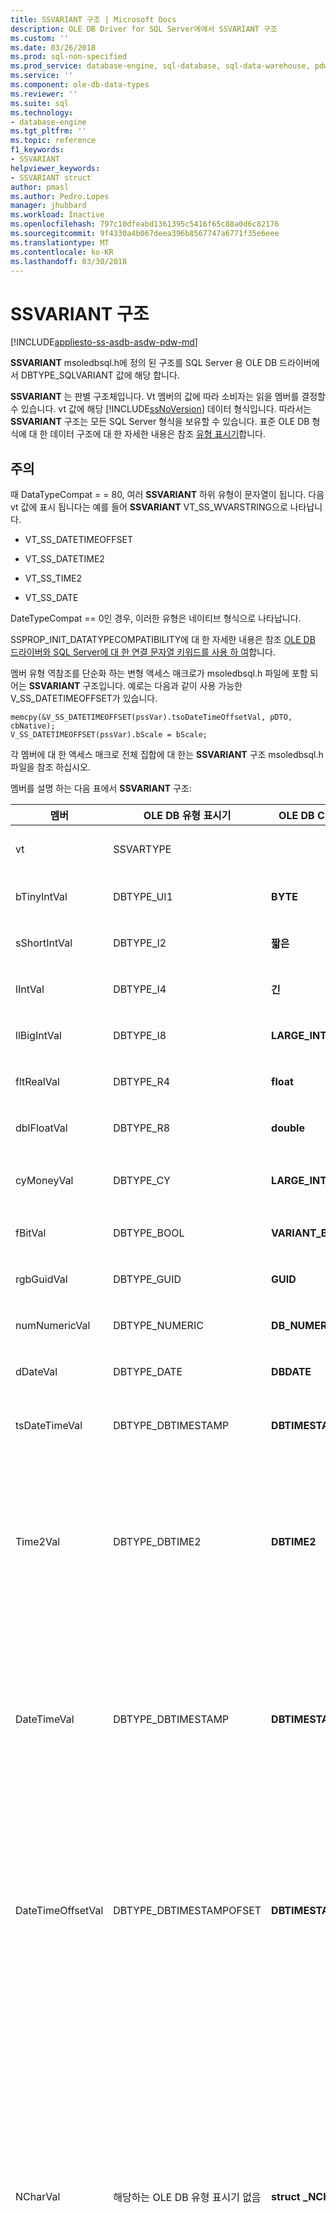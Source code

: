 ```yaml
---
title: SSVARIANT 구조 | Microsoft Docs
description: OLE DB Driver for SQL Server에에서 SSVARIANT 구조
ms.custom: ''
ms.date: 03/26/2018
ms.prod: sql-non-specified
ms.prod_service: database-engine, sql-database, sql-data-warehouse, pdw
ms.service: ''
ms.component: ole-db-data-types
ms.reviewer: ''
ms.suite: sql
ms.technology:
- database-engine
ms.tgt_pltfrm: ''
ms.topic: reference
f1_keywords:
- SSVARIANT
helpviewer_keywords:
- SSVARIANT struct
author: pmasl
ms.author: Pedro.Lopes
manager: jhubbard
ms.workload: Inactive
ms.openlocfilehash: 797c10dfeabd1361395c5416f65c88a0d6c82176
ms.sourcegitcommit: 9f4330a4b067deea396b8567747a6771f35e6eee
ms.translationtype: MT
ms.contentlocale: ko-KR
ms.lasthandoff: 03/30/2018
---
```

# <a name="ssvariant-structure"></a>SSVARIANT 구조
[!INCLUDE[appliesto-ss-asdb-asdw-pdw-md](../../../includes/appliesto-ss-asdb-asdw-pdw-md.md)]

  **SSVARIANT** msoledbsql.h에 정의 된 구조를 SQL Server 용 OLE DB 드라이버에서 DBTYPE_SQLVARIANT 값에 해당 합니다.  
  
 **SSVARIANT** 는 판별 구조체입니다. Vt 멤버의 값에 따라 소비자는 읽을 멤버를 결정할 수 있습니다. vt 값에 해당 [!INCLUDE[ssNoVersion](../../../includes/ssnoversion-md.md)] 데이터 형식입니다. 따라서는 **SSVARIANT** 구조는 모든 SQL Server 형식을 보유할 수 있습니다. 표준 OLE DB 형식에 대 한 데이터 구조에 대 한 자세한 내용은 참조 [유형 표시기](http://go.microsoft.com/fwlink/?LinkId=122171)합니다.  
  
## <a name="remarks"></a>주의  
 때 DataTypeCompat = = 80, 여러 **SSVARIANT** 하위 유형이 문자열이 됩니다. 다음 vt 값에 표시 됩니다는 예를 들어 **SSVARIANT** VT_SS_WVARSTRING으로 나타납니다.  
  
-   VT_SS_DATETIMEOFFSET  
  
-   VT_SS_DATETIME2  
  
-   VT_SS_TIME2  
  
-   VT_SS_DATE  
  
 DateTypeCompat == 0인 경우, 이러한 유형은 네이티브 형식으로 나타납니다.  
  
 SSPROP_INIT_DATATYPECOMPATIBILITY에 대 한 자세한 내용은 참조 [OLE DB 드라이버와 SQL Server에 대 한 연결 문자열 키워드를 사용 하 여](../../oledb/applications/using-connection-string-keywords-with-oledb-driver-for-sql-server.md)합니다.  
  
 멤버 유형 역참조를 단순화 하는 변형 액세스 매크로가 msoledbsql.h 파일에 포함 되어는 **SSVARIANT** 구조입니다. 예로는 다음과 같이 사용 가능한 V_SS_DATETIMEOFFSET가 있습니다.  
  
```  
memcpy(&V_SS_DATETIMEOFFSET(pssVar).tsoDateTimeOffsetVal, pDTO, cbNative);  
V_SS_DATETIMEOFFSET(pssVar).bScale = bScale;  
```  
  
 각 멤버에 대 한 액세스 매크로 전체 집합에 대 한는 **SSVARIANT** 구조 msoledbsql.h 파일을 참조 하십시오.  
  
 멤버를 설명 하는 다음 표에서 **SSVARIANT** 구조:  
  
|멤버|OLE DB 유형 표시기|OLE DB C 데이터 형식|vt 값|주석|  
|------------|---------------------------|------------------------|--------------|--------------|  
|vt|SSVARTYPE|||에 포함 된 값의 형식을 지정 된 **SSVARIANT** 구조체입니다.|  
|bTinyIntVal|DBTYPE_UI1|**BYTE**|**VT_SS_UI1**|지원 된 **tinyint** [!INCLUDE[ssNoVersion](../../../includes/ssnoversion-md.md)] 데이터 형식입니다.|  
|sShortIntVal|DBTYPE_I2|**짧은**|**VT_SS_I2**|지원 된 **smallint** [!INCLUDE[ssNoVersion](../../../includes/ssnoversion-md.md)] 데이터 형식입니다.|  
|lIntVal|DBTYPE_I4|**긴**|**VT_SS_I4**|지원 된 **int** [!INCLUDE[ssNoVersion](../../../includes/ssnoversion-md.md)] 데이터 형식입니다.|  
|llBigIntVal|DBTYPE_I8|**LARGE_INTEGER**|**VT_SS_I8**|지원 된 **bigint** [!INCLUDE[ssNoVersion](../../../includes/ssnoversion-md.md)] 데이터 형식입니다.|  
|fltRealVal|DBTYPE_R4|**float**|**VT_SS_R4**|지원 된 **실제** [!INCLUDE[ssNoVersion](../../../includes/ssnoversion-md.md)] 데이터 형식입니다.|  
|dblFloatVal|DBTYPE_R8|**double**|**VT_SS_R8**|지원 된 **float** [!INCLUDE[ssNoVersion](../../../includes/ssnoversion-md.md)] 데이터 형식입니다.|  
|cyMoneyVal|DBTYPE_CY|**LARGE_INTEGER**|**VT_SS_MONEY VT_SS_SMALLMONEY**|지원 된 **money** 및 **smallmoney** [!INCLUDE[ssNoVersion](../../../includes/ssnoversion-md.md)] 데이터 형식입니다.|  
|fBitVal|DBTYPE_BOOL|**VARIANT_BOOL**|**VT_SS_BIT**|지원 된 **비트** [!INCLUDE[ssNoVersion](../../../includes/ssnoversion-md.md)] 데이터 형식입니다.|  
|rgbGuidVal|DBTYPE_GUID|**GUID**|**VT_SS_GUID**|지원 된 **uniqueidentifier** [!INCLUDE[ssNoVersion](../../../includes/ssnoversion-md.md)] 데이터 형식입니다.|  
|numNumericVal|DBTYPE_NUMERIC|**DB_NUMERIC**|**VT_SS_NUMERIC**|지원 된 **숫자** [!INCLUDE[ssNoVersion](../../../includes/ssnoversion-md.md)] 데이터 형식입니다.|  
|dDateVal|DBTYPE_DATE|**DBDATE**|**VT_SS_DATE**|지원 된 **날짜** [!INCLUDE[ssNoVersion](../../../includes/ssnoversion-md.md)] 데이터 형식입니다.|  
|tsDateTimeVal|DBTYPE_DBTIMESTAMP|**DBTIMESTAMP**|**VT_SS_SMALLDATETIME VT_SS_DATETIME VT_SS_DATETIME2**|지원 된 **smalldatetime**, **datetime**, 및 **datetime2** [!INCLUDE[ssNoVersion](../../../includes/ssnoversion-md.md)] 데이터 형식입니다.|  
|Time2Val|DBTYPE_DBTIME2|**DBTIME2**|**VT_SS_TIME2**|지원 된 **시간** [!INCLUDE[ssNoVersion](../../../includes/ssnoversion-md.md)] 데이터 형식입니다.<br /><br /> 포함되는 멤버는 다음과 같습니다.<br /><br /> *tTime2Val* (**DBTIME2**)<br /><br /> *bScale* (**바이트**)에 대 한 소수 자릿수를 지정 *tTime2Val* 값입니다.|  
|DateTimeVal|DBTYPE_DBTIMESTAMP|**DBTIMESTAMP**|**VT_SS_DATETIME2**|지원 된 **datetime2** [!INCLUDE[ssNoVersion](../../../includes/ssnoversion-md.md)] 데이터 형식입니다.<br /><br /> 포함되는 멤버는 다음과 같습니다.<br /><br /> *tsDataTimeVal* (DBTIMESTAMP)<br /><br /> *bScale* (**바이트**)에 대 한 소수 자릿수를 지정 *tsDataTimeVal* 값입니다.|  
|DateTimeOffsetVal|DBTYPE_DBTIMESTAMPOFSET|**DBTIMESTAMPOFFSET**|**VT_SS_DATETIMEOFFSET**|지원 된 **datetimeoffset** [!INCLUDE[ssNoVersion](../../../includes/ssnoversion-md.md)] 데이터 형식입니다.<br /><br /> 포함되는 멤버는 다음과 같습니다.<br /><br /> *tsoDateTimeOffsetVal* (**DBTIMESTAMPOFFSET**)<br /><br /> *bScale* (**바이트**)에 대 한 소수 자릿수를 지정 *tsoDateTimeOffsetVal* 값입니다.|  
|NCharVal|해당하는 OLE DB 유형 표시기 없음|**struct _NCharVal**|**VT_SS_WVARSTRING,**<br /><br /> **VT_SS_WSTRING**|지원 된 **nchar** 및 **nvarchar** [!INCLUDE[ssNoVersion](../../../includes/ssnoversion-md.md)] 데이터 형식입니다.<br /><br /> 포함되는 멤버는 다음과 같습니다.<br /><br /> *sActualLength* (**짧은**) 문자열에 대 한 실제 길이 지정 *pwchNCharVal* 포인트입니다. 이 값은 0으로 끝나지 않습니다.<br /><br /> *sMaxLength* (**짧은**) 문자열에 대 한 최대 길이 지정 *pwchNCharVal* 포인트입니다.<br /><br /> *pwchNCharVal* (**WCHAR** \*) 문자열에 대 한 포인터입니다.<br /><br /> 사용 되지 않은 멤버: *rgbReserved*, *dwReserved*, 및 *pwchReserved*합니다.|  
|CharVal|해당하는 OLE DB 유형 표시기 없음|**struct _CharVal**|**VT_SS_STRING,**<br /><br /> **VT_SS_VARSTRING**|지원 된 **char** 및 **varchar** [!INCLUDE[ssNoVersion](../../../includes/ssnoversion-md.md)] 데이터 형식입니다.<br /><br /> 포함되는 멤버는 다음과 같습니다.<br /><br /> *sActualLength* (**짧은**) 하는 문자열에 대 한 실제 길이 지정 *pchCharVal* 포인트입니다. 이 값은 0으로 끝나지 않습니다.<br /><br /> *sMaxLength* (**짧은**) 하는 문자열에 대 한 최대 길이 지정 *pchCharVal* 포인트입니다.<br /><br /> *pchCharVal* (**CHAR** \*) 문자열에 대 한 포인터입니다.<br /><br /> 사용되지 않은 멤버:<br /><br /> *rgbReserved*, *dwReserved*, 및 *pwchReserved*합니다.|  
|BinaryVal|해당하는 OLE DB 유형 표시기 없음|**struct _BinaryVal**|**VT_SS_VARBINARY,**<br /><br /> **VT_SS_BINARY**|지원 된 **이진** 및 **varbinary** [!INCLUDE[ssNoVersion](../../../includes/ssnoversion-md.md)] 데이터 형식입니다.<br /><br /> 포함되는 멤버는 다음과 같습니다.<br /><br /> *sActualLength* (**짧은**)를 데이터에 대 한 실제 길이 지정 *prgbBinaryVal* 포인트입니다.<br /><br /> *sMaxLength* (**짧은**)를 데이터에 대 한 최대 길이 지정 *prgbBinaryVal* 포인트입니다.<br /><br /> *prgbBinaryVal* (**바이트** \*) 이진 데이터에 대 한 포인터입니다.<br /><br /> 사용 되지 않은 멤버: *dwReserved*합니다.|  
|알려지지 않은 유형|UNUSED|UNUSED|UNUSED|UNUSED|  
|BLOBType|UNUSED|UNUSED|UNUSED|UNUSED|  
  
## <a name="see-also"></a>참고 항목  
 [데이터 형식 &#40; OLE db&#41;](../../oledb/ole-db-data-types/data-types-ole-db.md)  
  
  
